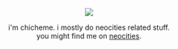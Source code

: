 <p align="center">
  <img src="http://www1.kcn.ne.jp/~na_cord/bbs/1112497775587.png">
  <p align="center">
  i'm chicheme. i mostly do neocities related stuff.
  <br>you might find me on <a href="https://chicheme.neocities.org">neocities</a>.
</a>
</p>
